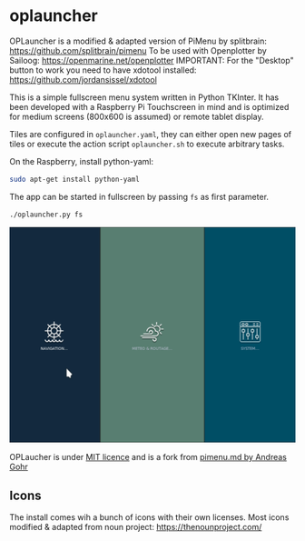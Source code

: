 # oplauncher

OPLauncher is a modified & adapted version of PiMenu by splitbrain: https://github.com/splitbrain/pimenu
To be used with Openplotter by Sailoog: https://openmarine.net/openplotter
IMPORTANT: For the "Desktop" button to work you need to have xdotool installed: https://github.com/jordansissel/xdotool

This is a simple fullscreen menu system written in Python TKInter. 
It has been developed with a Raspberry Pi Touchscreen in mind
and is optimized for medium screens (800x600 is assumed) or remote tablet display.

Tiles are configured in `oplauncher.yaml`, they can either open new pages of tiles 
or execute the action script `oplauncher.sh` to execute arbitrary tasks.

On the Raspberry, install python-yaml:

```bash
sudo apt-get install python-yaml
```

The app can be started in fullscreen by passing `fs` as first parameter.

```bash
./oplauncher.py fs
```

![Screenshot](screenshot.png)

OPLaucher is under [MIT licence](LICENSE) and is a fork from [pimenu.md by Andreas Gohr](https://github.com/splitbrain/pimenu)

## Icons

The install comes wih a bunch of icons with their own licenses.
Most icons modified & adapted from noun project: https://thenounproject.com/

